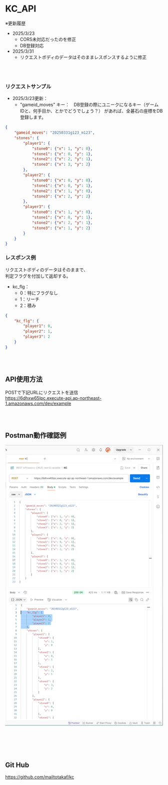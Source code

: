 # KC_API
※更新履歴
- 2025/3/23
    - CORS未対応だったのを修正
    - DB登録対応
- 2025/3/31
    - リクエストボディのデータはそのままレスポンスするように修正

<br><br>

### リクエストサンプル
- 2025/3/23更新：
    - "gameid_moves" キー：　DB登録の際にユニークになるキー（ゲームIDと、何手目か、とかでどうでしょう？）
    があれば、全碁石の座標をDB登録します。
```json
{
    "gameid_moves": "20250331g123_m123",
    "stones": {
        "player1": {
            "stone0": {"x": 1, "y": 0},
            "stone1": {"x": 0, "y": 1},
            "stone2": {"x": 2, "y": 1},
            "stone3": {"x": 3, "y": 2}
        },
        "player2": {
            "stone0": {"x": 0, "y": 0},
            "stone1": {"x": 0, "y": 1},
            "stone2": {"x": 1, "y": 0},
            "stone3": {"x": 2, "y": 2}
        },
        "player3": {
            "stone0": {"x": 1, "y": 0},
            "stone1": {"x": 0, "y": 1},
            "stone2": {"x": 2, "y": 1},
            "stone3": {"x": 1, "y": 2}
        }
    }
}
```
### レスポンス例
リクエストボディのデータはそのままで、<br>
判定フラグを付加して返却する。
<br>
- kc_flg：
    - 0：特にフラグなし
    - 1：リーチ
    - 2：積み
```json
{
    "kc_flg": {
        "player1": 0,
        "player2": 1,
        "player3": 2
    }
}
```
<br><br>

## API使用方法
POSTで下記URLにリクエストを送信 \
https://6dhxw65lpc.execute-api.ap-northeast-1.amazonaws.com/dev/example

<br><br>
## Postman動作確認例
![alt text](img/img3.png)

<br><br>
---
## Git Hub
https://github.com/mailtotakaf/kc

